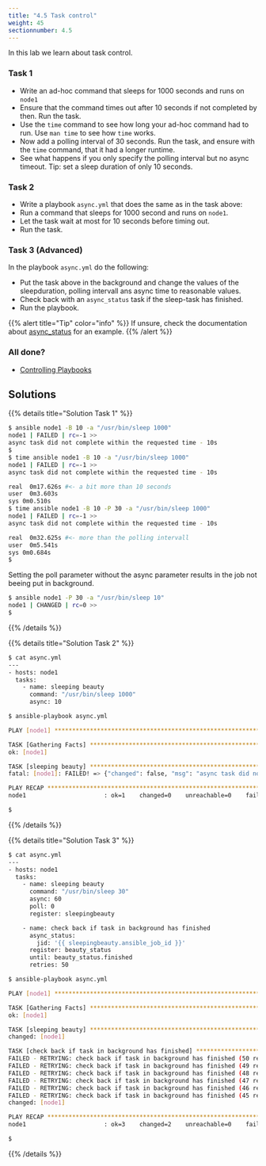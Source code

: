 ```yaml
---
title: "4.5 Task control"
weight: 45
sectionnumber: 4.5
---
```


In this lab we learn about task control.

### Task 1

* Write an ad-hoc command that sleeps for 1000 seconds and runs on `node1`
* Ensure that the command times out after 10 seconds if not completed by then. Run the task.
* Use the `time` command to see how long your ad-hoc command had to run. Use `man time` to see how `time` works.
* Now add a polling interval of 30 seconds. Run the task, and ensure with the `time` command, that it had a longer runtime.
* See what happens if you only specify the polling interval but no async timeout. Tip: set a sleep duration of only 10 seconds.

### Task 2

* Write a playbook `async.yml` that does the same as in the task above:
* Run a command that sleeps for 1000 second and runs on `node1`.
* Let the task wait at most for 10 seconds before timing out.
* Run the task.

### Task 3 (Advanced)

In the playbook `async.yml` do the following:

* Put the task above in the background and change the values of the sleepduration, polling intervall ans async time to reasonable values.
* Check back with an `async_status` task if the sleep-task has finished.
* Run the playbook.

{{% alert title="Tip" color="info" %}}
If unsure, check the documentation about [async_status](https://docs.ansible.com/ansible/latest/collections/ansible/builtin/async_status_module.html) for an example.
{{% /alert %}}

### All done?

* [Controlling Playbooks](https://docs.ansible.com/ansible/latest/user_guide/playbooks_strategies.html)

## Solutions

{{% details title="Solution Task 1" %}}
```bash
$ ansible node1 -B 10 -a "/usr/bin/sleep 1000"
node1 | FAILED | rc=-1 >>
async task did not complete within the requested time - 10s
$
$ time ansible node1 -B 10 -a "/usr/bin/sleep 1000"
node1 | FAILED | rc=-1 >>
async task did not complete within the requested time - 10s

real  0m17.626s #<- a bit more than 10 seconds
user  0m3.603s
sys 0m0.510s
$ time ansible node1 -B 10 -P 30 -a "/usr/bin/sleep 1000"
node1 | FAILED | rc=-1 >>
async task did not complete within the requested time - 10s

real  0m32.625s #<- more than the polling intervall
user  0m5.541s
sys 0m0.684s
$
```
Setting the poll parameter without the async parameter results in the job not beeing put in background.
```bash
$ ansible node1 -P 30 -a "/usr/bin/sleep 10"
node1 | CHANGED | rc=0 >>
$
```
{{% /details %}}

{{% details title="Solution Task 2" %}}
```bash
$ cat async.yml
---
- hosts: node1
  tasks:
    - name: sleeping beauty
      command: "/usr/bin/sleep 1000"
      async: 10

$ ansible-playbook async.yml

PLAY [node1] **************************************************************************************************************************************************************************************************

TASK [Gathering Facts] ****************************************************************************************************************************************************************************************
ok: [node1]

TASK [sleeping beauty] ****************************************************************************************************************************************************************************************
fatal: [node1]: FAILED! => {"changed": false, "msg": "async task did not complete within the requested time - 10s"}

PLAY RECAP ****************************************************************************************************************************************************************************************************
node1                      : ok=1    changed=0    unreachable=0    failed=1    skipped=0    rescued=0    ignored=0

$
```

{{% /details %}}

{{% details title="Solution Task 3" %}}
```bash
$ cat async.yml
---
- hosts: node1
  tasks:
    - name: sleeping beauty
      command: "/usr/bin/sleep 30"
      async: 60
      poll: 0
      register: sleepingbeauty

    - name: check back if task in background has finished
      async_status:
        jid: '{{ sleepingbeauty.ansible_job_id }}'
      register: beauty_status
      until: beauty_status.finished
      retries: 50

$ ansible-playbook async.yml

PLAY [node1] **************************************************************************************************************************************************************************************************

TASK [Gathering Facts] ****************************************************************************************************************************************************************************************
ok: [node1]

TASK [sleeping beauty] ****************************************************************************************************************************************************************************************
changed: [node1]

TASK [check back if task in background has finished] **********************************************************************************************************************************************************
FAILED - RETRYING: check back if task in background has finished (50 retries left).
FAILED - RETRYING: check back if task in background has finished (49 retries left).
FAILED - RETRYING: check back if task in background has finished (48 retries left).
FAILED - RETRYING: check back if task in background has finished (47 retries left).
FAILED - RETRYING: check back if task in background has finished (46 retries left).
FAILED - RETRYING: check back if task in background has finished (45 retries left).
changed: [node1]

PLAY RECAP ****************************************************************************************************************************************************************************************************
node1                      : ok=3    changed=2    unreachable=0    failed=0    skipped=0    rescued=0    ignored=0

$
```
{{% /details %}}
